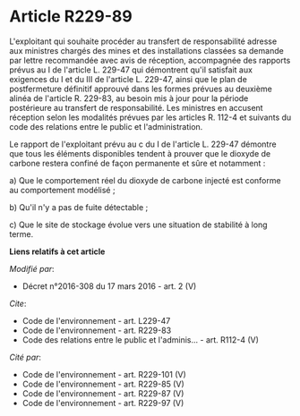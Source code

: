 # Article R229-89

L'exploitant qui souhaite procéder au transfert de responsabilité adresse aux ministres chargés des mines et des
installations classées sa demande par lettre recommandée avec avis de réception, accompagnée des rapports prévus au I de
l'article L. 229-47 qui démontrent qu'il satisfait aux exigences du I et du III de l'article L. 229-47, ainsi que le plan de
postfermeture définitif approuvé dans les formes prévues au deuxième alinéa de l'article R. 229-83, au besoin mis à jour pour
la période postérieure au transfert de responsabilité. Les ministres en accusent réception selon les modalités prévues par
les articles R. 112-4 et suivants du code des relations entre le public et l'administration. 

Le rapport de l'exploitant prévu au c du I de l'article L. 229-47 démontre que tous les éléments disponibles tendent à
prouver que le dioxyde de carbone restera confiné de façon permanente et sûre et notamment : 

a) Que le comportement réel du dioxyde de carbone injecté est conforme au comportement modélisé ; 

b) Qu'il n'y a pas de fuite détectable ; 

c) Que le site de stockage évolue vers une situation de stabilité à long terme.

**Liens relatifs à cet article**

_Modifié par_:

  - Décret n°2016-308 du 17 mars 2016 - art. 2 (V)

_Cite_:

  - Code de l'environnement - art. L229-47
  - Code de l'environnement - art. R229-83
  - Code des relations entre le public et l'adminis... - art. R112-4 (V)

_Cité par_:

  - Code de l'environnement - art. R229-101 (V)
  - Code de l'environnement - art. R229-85 (V)
  - Code de l'environnement - art. R229-87 (V)
  - Code de l'environnement - art. R229-97 (V)
